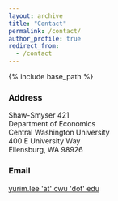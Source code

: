 ```yaml
---
layout: archive
title: "Contact"
permalink: /contact/
author_profile: true
redirect_from:
  - /contact
---
```


{% include base_path %}

### Address
Shaw-Smyser 421\
Department of Economics\
Central Washington University\
400 E University Way\
Ellensburg, WA 98926

### Email
[yurim.lee 'at' cwu 'dot' edu](mailto:yurim.lee@cwu.edu)
